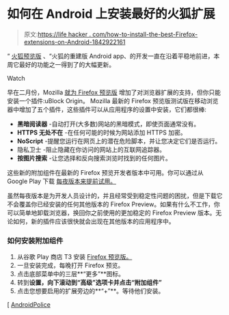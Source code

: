 # 如何在 Android 上安装最好的火狐扩展

> 原文:[https://life hacker . com/how-to-install-the-best-Firefox-extensions-on-Android-1842922161](https://lifehacker.com/how-to-install-the-best-firefox-extensions-on-android-1842922161)

“ [火狐预览版](https://lifehacker.com/everything-you-need-to-know-about-firefox-preview-on-an-1835950429) 、“火狐的重建版 Android app、的开发一直在沿着平稳地前进，本周它最好的功能之一得到了的大幅更新。

Watch

早在二月份，Mozilla [就为 Firefox 预览版](https://lifehacker.com/mozillas-new-firefox-android-app-only-supports-these-ex-1841673071) 增加了对浏览器扩展的支持，但你只能安装一个插件:uBlock Origin。 Mozilla 最新的 Firefox 预览版测试版在移动浏览器中增加了五个插件，这些插件可以从应用程序的设置中安装，它们都很棒:

*   **黑暗阅读器** -自动打开(大多数)网站的黑暗模式，即使页面通常没有。
*   **HTTPS 无处不在** -在任何可能的时候为网站添加 HTTPS 加密。
*   **NoScript** -提醒您运行在网页上的潜在危险脚本，并让您决定它们是否运行。
*   隐私卫士 -阻止隐藏在你访问的网站上的互联网追踪器。
*   **按图片搜索** -让您选择和反向搜索浏览时找到的任何图片。

这些新的附加组件在最新的 Firefox 预览开发者版本中可用。你可以通过从 Google Play 下载 [每夜版本来提前试用。](https://play.google.com/store/apps/details?id=org.mozilla.fenix.nightly&hl=en_US)

虽然每夜版本是为开发人员设计的，并且经常受到稳定性问题的困扰，但是下载它不会覆盖你已经安装的任何其他版本的 Firefox Preview。如果有什么不工作，你可以简单地卸载浏览器，换回你之前使用的更加稳定的 Firefox Preview 版本。无论如何，新的插件应该很快就会出现在其他版本的应用程序中。

### 如何安装附加组件

1.  从谷歌 Play 商店 T3 安装 [Firefox 预览版。](https://play.google.com/store/apps/details?id=org.mozilla.fenix.nightly&hl=en_US)
2.  一旦安装完成，每晚打开 Firefox 预览。
3.  点击底部菜单中的三层**“更多”**图标。
4.  转到**设置，**向下滚动到**“高级”**选项卡并点击**“附加组件”**
5.  点击您想要启用的扩展旁边的**“+”**。等待他们安装。

[ [AndroidPolice](https://www.androidpolice.com/2020/02/05/firefox-preview-nightly-extension/)